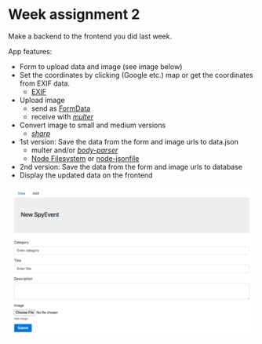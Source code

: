 # Week assignment 2

Make a backend to the frontend you did last week.

App features:
  * Form to upload data and image (see image below)
  * Set the coordinates by clicking (Google etc.) map or get the coordinates from EXIF data.
    * [EXIF](https://github.com/gomfunkel/node-exif)
  * Upload image
    * send as [FormData](https://developer.mozilla.org/en-US/docs/Web/API/FormData)
    * receive with [_multer_](https://github.com/expressjs/multer)
  * Convert image to small and medium versions
    * [_sharp_](https://github.com/lovell/sharp)
  * 1st version: Save the data from the form and image urls to data.json
     * multer and/or [_body-parser_](https://github.com/expressjs/body-parser)
     * [Node Filesystem](https://nodejs.org/dist/latest-v6.x/docs/api/fs.html) or [node-jsonfile](https://github.com/jprichardson/node-jsonfile)
  * 2nd version: Save the data from the form and image urls to database
  * Display the updated data on the frontend

![Example form](img/form.png)
